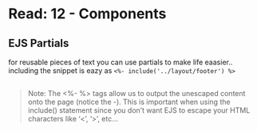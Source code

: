 # Read: 12 - Components

## EJS Partials

for reusable pieces of text you can use partials to make life eaasier..
including the snippet is eazy as 
`<%- include('../layout/footer') %>`
## 
>Note: The <%- %> tags allow us to output the unescaped content onto the page (notice the -). This is important when using the include() statement since you don’t want EJS to escape your HTML characters like ‘<’, ‘>’, etc…
## 


